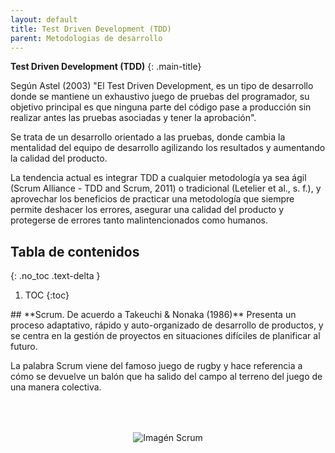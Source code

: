 ```yaml
---
layout: default
title: Test Driven Development (TDD)
parent: Metodologias de desarrollo
---
```


**Test Driven Development (TDD)**
{: .main-title}

Según Astel (2003) "El Test Driven Development, es un tipo de desarrollo donde se mantiene un exhaustivo juego de pruebas del programador, su objetivo principal es que ninguna parte del código pase a producción sin realizar antes las pruebas asociadas y tener la aprobación".

Se trata de un desarrollo orientado a las pruebas, donde cambia la mentalidad del equipo de desarrollo agilizando los resultados y aumentando la calidad del producto.

La tendencia actual es integrar TDD a cualquier metodología ya sea ágil (Scrum Alliance - TDD and Scrum, 2011) o tradicional (Letelier et al., s. f.), y aprovechar los beneficios de practicar una metodología que siempre permite deshacer los errores, asegurar una calidad del producto y protegerse de errores tanto malintencionados como humanos.

## Tabla de contenidos
{: .no_toc .text-delta }

1. TOC
{:toc}

<div class="code-example" markdown="1">
## **Scrum. De acuerdo a Takeuchi & Nonaka (1986)**
Presenta un proceso adaptativo, rápido y auto-organizado de desarrollo de productos, y se centra en la gestión de proyectos en situaciones difíciles de planificar al futuro. 

La palabra Scrum viene del famoso juego de rugby y hace referencia a cómo se devuelve un balón que ha salido del campo al terreno del juego de una manera colectiva.
</div>

<div class="code-example" markdown="1" style="text-align:center; padding:50px">

<img src="https://raw.githubusercontent.com/SanRM/notas-de-aprendizaje/main/docs/metodologias_de_desarrollo/TDD.png" alt="Imagén Scrum">

</div>